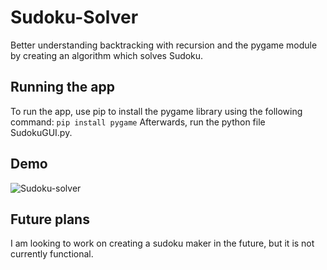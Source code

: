 # Sudoku-Solver

Better understanding backtracking with recursion and the pygame module by creating an algorithm which solves Sudoku.

## Running the app
To run the app, use pip to install the pygame library using the following command:
```pip install pygame```
Afterwards, run the python file SudokuGUI.py.

## Demo
![Sudoku-solver](https://user-images.githubusercontent.com/47716543/102816730-7dd4f680-439c-11eb-81d4-380e8309ea2a.gif)

## Future plans
I am looking to work on creating a sudoku maker in the future, but it is not currently functional.



